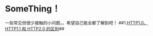 # SomeThing！
一些常见但很少接触的小问题。。希望自己能全都了解到吧！
##1.[HTTP1.0、HTTP1.1 和 HTTP2.0 的区别](https://github.com/AnHighway/SomeThing/blob/master/HTTP1.0%E3%80%81HTTP1.1%20%E5%92%8C%20HTTP2.0%20%E7%9A%84%E5%8C%BA%E5%88%AB)##

